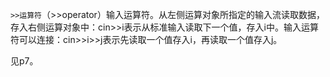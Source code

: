 `>>运算符`（>>operator）输入运算符。从左侧运算对象所指定的输入流读取数据，存入右侧运算对象中：cin>>i表示从标准输入读取下一个值，存入i中。输入运算符可以连接：cin>>i>>j表示先读取一个值存入i，再读取一个值存入j。

见p7。
